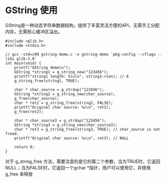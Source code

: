 # GString 使用

GString是一种动态字符串数据结构，提供了丰富灵活方便的API，无需手工分配内存，无需担心缓冲区溢出。

    #include <glib.h>
    #include <stdio.h>

    // gcc -std=c99 gstring-demo.c -o gstring-demo `pkg-config --cflags --libs glib-2.0`
    int main(void) {
        printf("GString demo\n");
        GString *string1 = g_string_new("123456");
        printf("string1 length: %lu\n", string1->len); // 6
        g_string_free(string1, TRUE);

        char * char_source = g_strdup("123456");
        GString *string2 = g_string_new(char_source);
        g_free(char_source);
        char * ret2 = g_string_free(string2, FALSE);
        printf("Original char source: %s\n", ret2);
        g_free(ret2);

        char * char_source3 = g_strdup("123456");
        GString *string3 = g_string_new(char_source3);
        char * ret3 = g_string_free(string3, TRUE); // char_source is not freed.
        printf("Original char source: %s\n", ret3); // NULL

        return 0;
    }

对于 g_string_free 方法，需要注意的是它的第二个参数，当为TRUE时，它返回NULL；当为FALSE时，它返回一个gchar *指针，用户可以使用它，并使用 g_free 来释放